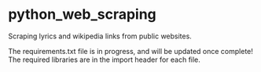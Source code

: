 # python_web_scraping
Scraping lyrics and wikipedia links from public websites.

The requirements.txt file is in progress, and will be updated once complete!
The required libraries are in the import header for each file.
